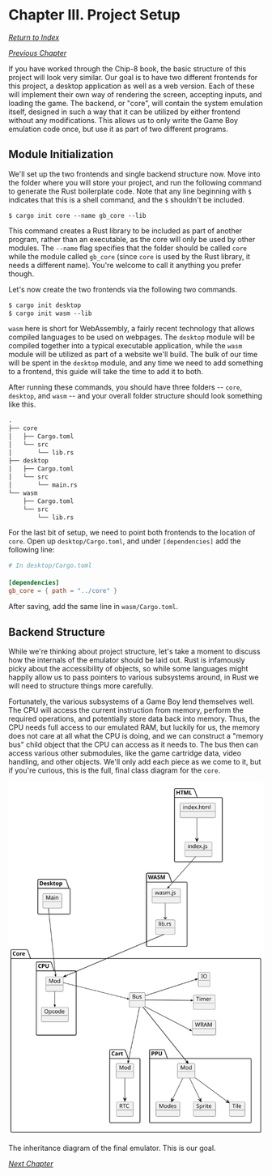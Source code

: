 # Chapter III. Project Setup

[*Return to Index*](README.md)

[*Previous Chapter*](02-cpu-specs.md)

If you have worked through the Chip-8 book, the basic structure of this project will look very similar. Our goal is to have two different frontends for this project, a desktop application as well as a web version. Each of these will implement their own way of rendering the screen, accepting inputs, and loading the game. The backend, or "core", will contain the system emulation itself, designed in such a way that it can be utilized by either frontend without any modifications. This allows us to only write the Game Boy emulation code once, but use it as part of two different programs.

## Module Initialization

We'll set up the two frontends and single backend structure now. Move into the folder where you will store your project, and run the following command to generate the Rust boilerplate code. Note that any line beginning with `$` indicates that this is a shell command, and the `$` shouldn't be included.

```
$ cargo init core --name gb_core --lib
```

This command creates a Rust library to be included as part of another program, rather than an executable, as the core will only be used by other modules. The `--name` flag specifies that the folder should be called `core` while the module called `gb_core` (since `core` is used by the Rust library, it needs a different name). You're welcome to call it anything you prefer though.

Let's now create the two frontends via the following two commands.

```
$ cargo init desktop
$ cargo init wasm --lib
```

`wasm` here is short for WebAssembly, a fairly recent technology that allows compiled languages to be used on webpages. The `desktop` module will be compiled together into a typical executable application, while the `wasm` module will be utilized as part of a website we'll build. The bulk of our time will be spent in the `desktop` module, and any time we need to add something to a frontend, this guide will take the time to add it to both.

After running these commands, you should have three folders -- `core`, `desktop`, and `wasm` -- and your overall folder structure should look something like this.

```
.
├── core
│   ├── Cargo.toml
│   └── src
│       └── lib.rs
├── desktop
│   ├── Cargo.toml
│   └── src
│       └── main.rs
└── wasm
    ├── Cargo.toml
    └── src
        └── lib.rs
```

For the last bit of setup, we need to point both frontends to the location of `core`. Open up `desktop/Cargo.toml`, and under `[dependencies]` add the following line:

```toml
# In desktop/Cargo.toml

[dependencies]
gb_core = { path = "../core" }
```

After saving, add the same line in `wasm/Cargo.toml`.

## Backend Structure

While we're thinking about project structure, let's take a moment to discuss how the internals of the emulator should be laid out. Rust is infamously picky about the accessibility of objects, so while some languages might happily allow us to pass pointers to various subsystems around, in Rust we will need to structure things more carefully.

Fortunately, the various subsystems of a Game Boy lend themselves well. The CPU will access the current instruction from memory, perform the required operations, and potentially store data back into memory. Thus, the CPU needs full access to our emulated RAM, but luckily for us, the memory does not care at all what the CPU is doing, and we can construct a "memory bus" child object that the CPU can access as it needs to. The bus then can access various other submodules, like the game cartridge data, video handling, and other objects. We'll only add each piece as we come to it, but if you're curious, this is the full, final class diagram for the `core`.

![Inheritance diagram of the final emulator](img/03-inheritance.svg)

The inheritance diagram of the final emulator. This is our goal.

[*Next Chapter*](04-cpu-setup.md)
